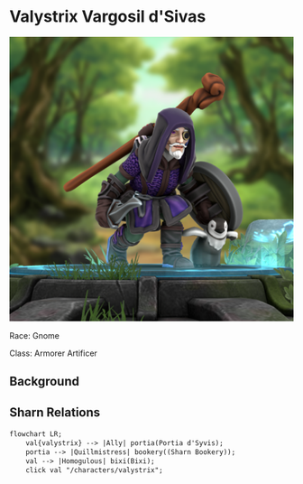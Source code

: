 # Valystrix Vargosil d'Sivas

<img class="float-left h-96 mr-8 mb-8 rounded"   src="https://raw.githubusercontent.com/DiscoverTec/anExperiment/main/eberron-by-night/images/characters/valystrix.png"/>

Race: Gnome 

Class: Armorer Artificer

## Background

## Sharn Relations

```mermaid
flowchart LR;
    val{valystrix} --> |Ally| portia(Portia d'Syvis);
    portia --> |Quillmistress| bookery((Sharn Bookery));
    val --> |Homogulous| bixi(Bixi);
    click val "/characters/valystrix";
```
